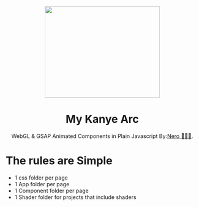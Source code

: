 <p align="center">
    <a href="https://github.com/reallifenero/ye">
        <img src="https://i.pinimg.com/564x/2f/6f/db/2f6fdba88a52e29f04bb69ccffafbc0c.jpg" height="240" width="300">
    </a>
</p>
<h1 align="center">My Kanye Arc</h1>
<p align="center">WebGL & GSAP Animated Components in Plain Javascript By:<a href="https://reallifenero.com/">Nero 🦅🇺🇸</a>.</p>

# The rules are Simple

- 1 css folder per page
- 1 App folder per page
- 1 Component folder per page
- 1 Shader folder for projects that include shaders
